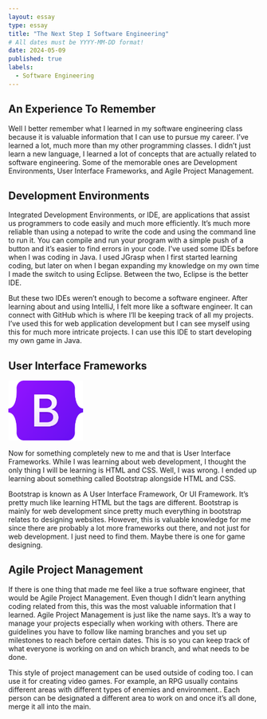 ```yaml
---
layout: essay
type: essay
title: "The Next Step I Software Engineering"
# All dates must be YYYY-MM-DD format!
date: 2024-05-09
published: true
labels:
  - Software Engineering
---
```

## An Experience To Remember

Well I better remember what I learned in my software engineering class because it is valuable information that I can use to pursue my career. I’ve learned a lot, much more than my other programming classes. I didn’t just learn a new language, I learned a lot of concepts that are actually related to software engineering. Some of the memorable ones are Development Environments, User Interface Frameworks, and Agile Project Management.

## Development Environments

Integrated Development Environments, or IDE, are applications that assist us programmers to code easily and much more efficiently. It’s much more reliable than using a notepad to write the code and using the command line to run it. You can compile and run your program with a simple push of a button and it’s easier to find errors in your code.
I’ve used some IDEs before when I was coding in Java. I used JGrasp when I first started learning coding, but later on when I began expanding my knowledge on my own time I made the switch to using Eclipse. Between the two, Eclipse is the better IDE.

But these two IDEs weren’t enough to become a software engineer. After learning about and using IntelliJ, I felt more like a software engineer. It can connect with GitHub which is where I’ll be keeping track of all my projects. I’ve used this for web application development but I can see myself using this for much more intricate projects. I can use this IDE to start developing my own game in Java.

## User Interface Frameworks

<img width="150px"
     class="rounded float-start pe-4"
     src="/img/Bootstrap_logo.svg.png" >
     
Now for something completely new to me and that is User Interface Frameworks. While I was learning about web development, I thought the only thing I will be learning is HTML and CSS. Well, I was wrong. I ended up learning about something called Bootstrap alongside HTML and CSS. 

Bootstrap is known as A User Interface Framework, Or UI Framework. It’s pretty much like learning HTML but the tags are different. Bootstrap is mainly for web development since pretty much everything in bootstrap relates to designing websites. However, this is valuable knowledge for me since there are probably a lot more frameworks out there, and not just for web development. I just need to find them. Maybe there is one for game designing.

## Agile Project Management

If there is one thing that made me feel like a true software engineer, that would be Agile Project Management. Even though I didn’t learn anything coding related from this, this was the most valuable information that I learned. Agile Project Management is just like the name says. It’s a way to manage your projects especially when working with others. There are guidelines you have to follow like naming branches and you set up milestones to reach before certain dates. This is so you can keep track of what everyone is working on and on which branch, and what needs to be done.

This style of project management can be used outside of coding too. I can use it for creating video games. For example, an RPG usually contains different areas with different types of enemies and environment.. Each person can be designated a different area to work on and once it’s all done, merge it all into the main.
